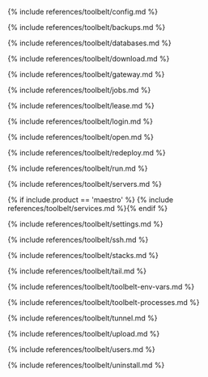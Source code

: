 
{% include references/toolbelt/config.md %}

{% include references/toolbelt/backups.md %}

{% include references/toolbelt/databases.md %}

{% include references/toolbelt/download.md %}

{% include references/toolbelt/gateway.md %}

{% include references/toolbelt/jobs.md %}

{% include references/toolbelt/lease.md %}

{% include references/toolbelt/login.md %}

{% include references/toolbelt/open.md %}

{% include references/toolbelt/redeploy.md %}

{% include references/toolbelt/run.md %}

{% include references/toolbelt/servers.md %}

{% if include.product == 'maestro' %}
{% include references/toolbelt/services.md %}{% endif %}

{% include references/toolbelt/settings.md %}

{% include references/toolbelt/ssh.md %}

{% include references/toolbelt/stacks.md %}

{% include references/toolbelt/tail.md %}

{% include references/toolbelt/toolbelt-env-vars.md %}

{% include references/toolbelt/toolbelt-processes.md %}

{% include references/toolbelt/tunnel.md %}

{% include references/toolbelt/upload.md %}

{% include references/toolbelt/users.md %}

{% include references/toolbelt/uninstall.md %}